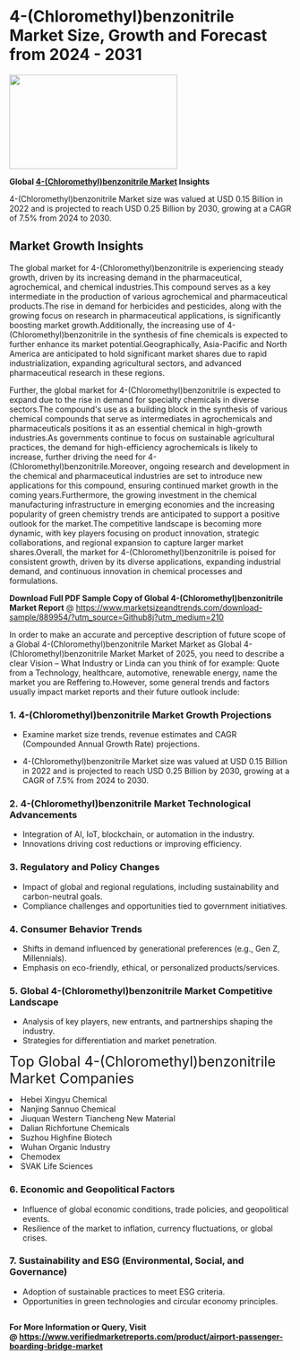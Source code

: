 <H1>4-(Chloromethyl)benzonitrile Market Size, Growth and Forecast from 2024 - 2031</H1><img class="aligncenter size-medium wp-image-584254" src="https://thirdeyenews.in/wp-content/uploads/2024/09/Global-Market-Research-300x168.jpeg" alt="" width="300" height="168" /><p><strong>Global&nbsp;<a href="https://www.marketsizeandtrends.com/download-sample/889954/?utm_source=Github8j?utm_medium=210">4-(Chloromethyl)benzonitrile Market</a> Insights</strong></p><p>4-(Chloromethyl)benzonitrile Market size was valued at USD 0.15 Billion in 2022 and is projected to reach USD 0.25 Billion by 2030, growing at a CAGR of 7.5% from 2024 to 2030.</p><p><h2>Market Growth Insights</h2> <p>The global market for 4-(Chloromethyl)benzonitrile is experiencing steady growth, driven by its increasing demand in the pharmaceutical, agrochemical, and chemical industries.This compound serves as a key intermediate in the production of various agrochemical and pharmaceutical products.The rise in demand for herbicides and pesticides, along with the growing focus on research in pharmaceutical applications, is significantly boosting market growth.Additionally, the increasing use of 4-(Chloromethyl)benzonitrile in the synthesis of fine chemicals is expected to further enhance its market potential.Geographically, Asia-Pacific and North America are anticipated to hold significant market shares due to rapid industrialization, expanding agricultural sectors, and advanced pharmaceutical research in these regions.</p> <p>Further, the global market for 4-(Chloromethyl)benzonitrile is expected to expand due to the rise in demand for specialty chemicals in diverse sectors.The compound's use as a building block in the synthesis of various chemical compounds that serve as intermediates in agrochemicals and pharmaceuticals positions it as an essential chemical in high-growth industries.As governments continue to focus on sustainable agricultural practices, the demand for high-efficiency agrochemicals is likely to increase, further driving the need for 4-(Chloromethyl)benzonitrile.Moreover, ongoing research and development in the chemical and pharmaceutical industries are set to introduce new applications for this compound, ensuring continued market growth in the coming years.Furthermore, the growing investment in the chemical manufacturing infrastructure in emerging economies and the increasing popularity of green chemistry trends are anticipated to support a positive outlook for the market.The competitive landscape is becoming more dynamic, with key players focusing on product innovation, strategic collaborations, and regional expansion to capture larger market shares.Overall, the market for 4-(Chloromethyl)benzonitrile is poised for consistent growth, driven by its diverse applications, expanding industrial demand, and continuous innovation in chemical processes and formulations.<p><span class=""><strong>Download Full PDF Sample Copy of Global 4-(Chloromethyl)benzonitrile Market Report</strong> @ <a href="https://www.marketsizeandtrends.com/download-sample/889954/?utm_source=Github8j?utm_medium=210" target="_blank">https://www.marketsizeandtrends.com/download-sample/889954/?utm_source=Github8j?utm_medium=210</a></span></p><p>In order to make an accurate and perceptive description of future scope of a Global&nbsp;4-(Chloromethyl)benzonitrile Market Market as Global&nbsp;4-(Chloromethyl)benzonitrile Market Market of 2025, you need to describe a clear Vision &ndash; What Industry or Linda can you think of for example: Quote from a Technology, healthcare, automotive, renewable energy, name the market you are Reffering to.However, some general trends and factors usually impact market reports and their future outlook include:</p><h3>1.&nbsp;<strong>4-(Chloromethyl)benzonitrile Market Growth Projections</strong></h3><ul><li>Examine market size trends, revenue estimates and CAGR (Compounded Annual Growth Rate) projections.</li><li><p>4-(Chloromethyl)benzonitrile Market size was valued at USD 0.15 Billion in 2022 and is projected to reach USD 0.25 Billion by 2030, growing at a CAGR of 7.5% from 2024 to 2030.</p></li></ul><h3>2.&nbsp;<strong>4-(Chloromethyl)benzonitrile Market Technological Advancements</strong></h3><ul><li>Integration of AI, IoT, blockchain, or automation in the industry.</li><li>Innovations driving cost reductions or improving efficiency.</li></ul><h3>3.&nbsp;<strong>Regulatory and Policy Changes</strong></h3><ul><li>Impact of global and regional regulations, including sustainability and carbon-neutral goals.</li><li>Compliance challenges and opportunities tied to government initiatives.</li></ul><h3>4.&nbsp;<strong>Consumer Behavior Trends</strong></h3><ul><li>Shifts in demand influenced by generational preferences (e.g., Gen Z, Millennials).</li><li>Emphasis on eco-friendly, ethical, or personalized products/services.</li></ul><h3>5.&nbsp;<strong>Global 4-(Chloromethyl)benzonitrile Market Competitive Landscape</strong></h3><ul><li>Analysis of key players, new entrants, and partnerships shaping the industry.</li><li>Strategies for differentiation and market penetration.</li></ul><p data-pm-slice="1 1 []"><span style="color: inherit; font-family: inherit; font-size: 25px;">Top Global 4-(Chloromethyl)benzonitrile Market Companies</span></p><div class="" data-test-id=""><p><li>Hebei Xingyu Chemical</li><li> Nanjing Sannuo Chemical</li><li> Jiuquan Western Tiancheng New Material</li><li> Dalian Richfortune Chemicals</li><li> Suzhou Highfine Biotech</li><li> Wuhan Organic Industry</li><li> Chemodex</li><li> SVAK Life Sciences</li></p></div><h3>6.&nbsp;<strong>Economic and Geopolitical Factors</strong></h3><ul><li>Influence of global economic conditions, trade policies, and geopolitical events.</li><li>Resilience of the market to inflation, currency fluctuations, or global crises.</li></ul><h3>7.&nbsp;<strong>Sustainability and ESG (Environmental, Social, and Governance)</strong></h3><ul><li>Adoption of sustainable practices to meet ESG criteria.</li><li>Opportunities in green technologies and circular economy principles.</li></ul><h2><strong style="font-size: 14px;">For More Information or Query, Visit @&nbsp;</strong><a style="background-color: #ffffff; font-size: 14px;" href="https://www.marketsizeandtrends.com/report/4-chloromethyl-benzonitrile-market/" target="_blank">https://www.verifiedmarketreports.com/product/airport-passenger-boarding-bridge-market</a></h2>